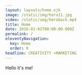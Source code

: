 ```yaml
---
layout: layouts/home.njk
image: /static/img/hero11.jpg
video: /static/img/heroback.mp4
title: Home
date: 2016-01-01T00:00:00.000Z
permalink: /
eleventyNavigation:
  key: Home
  order: 0
headline: CREATIVITY +MARKETING
---
```

Hello it's me!